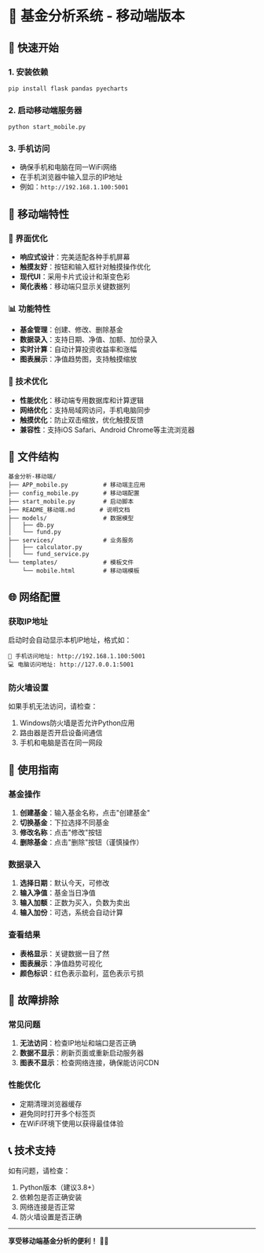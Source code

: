 # 📱 基金分析系统 - 移动端版本

## 🚀 快速开始

### 1. 安装依赖
```bash
pip install flask pandas pyecharts
```

### 2. 启动移动端服务器
```bash
python start_mobile.py
```

### 3. 手机访问
- 确保手机和电脑在同一WiFi网络
- 在手机浏览器中输入显示的IP地址
- 例如：`http://192.168.1.100:5001`

## 📱 移动端特性

### 🎨 界面优化
- **响应式设计**：完美适配各种手机屏幕
- **触摸友好**：按钮和输入框针对触摸操作优化
- **现代UI**：采用卡片式设计和渐变色彩
- **简化表格**：移动端只显示关键数据列

### 📊 功能特性
- **基金管理**：创建、修改、删除基金
- **数据录入**：支持日期、净值、加额、加份录入
- **实时计算**：自动计算投资收益率和涨幅
- **图表展示**：净值趋势图，支持触摸缩放

### 🔧 技术优化
- **性能优化**：移动端专用数据库和计算逻辑
- **网络优化**：支持局域网访问，手机电脑同步
- **触摸优化**：防止双击缩放，优化触摸反馈
- **兼容性**：支持iOS Safari、Android Chrome等主流浏览器

## 📁 文件结构

```
基金分析-移动端/
├── APP_mobile.py          # 移动端主应用
├── config_mobile.py       # 移动端配置
├── start_mobile.py        # 启动脚本
├── README_移动端.md       # 说明文档
├── models/                # 数据模型
│   ├── db.py
│   └── fund.py
├── services/              # 业务服务
│   ├── calculator.py
│   └── fund_service.py
└── templates/             # 模板文件
    └── mobile.html        # 移动端模板
```

## 🌐 网络配置

### 获取IP地址
启动时会自动显示本机IP地址，格式如：
```
📱 手机访问地址: http://192.168.1.100:5001
💻 电脑访问地址: http://127.0.0.1:5001
```

### 防火墙设置
如果手机无法访问，请检查：
1. Windows防火墙是否允许Python应用
2. 路由器是否开启设备间通信
3. 手机和电脑是否在同一网段

## 📱 使用指南

### 基金操作
1. **创建基金**：输入基金名称，点击"创建基金"
2. **切换基金**：下拉选择不同基金
3. **修改名称**：点击"修改"按钮
4. **删除基金**：点击"删除"按钮（谨慎操作）

### 数据录入
1. **选择日期**：默认今天，可修改
2. **输入净值**：基金当日净值
3. **输入加额**：正数为买入，负数为卖出
4. **输入加份**：可选，系统会自动计算

### 查看结果
- **表格显示**：关键数据一目了然
- **图表展示**：净值趋势可视化
- **颜色标识**：红色表示盈利，蓝色表示亏损

## 🔧 故障排除

### 常见问题
1. **无法访问**：检查IP地址和端口是否正确
2. **数据不显示**：刷新页面或重新启动服务器
3. **图表不显示**：检查网络连接，确保能访问CDN

### 性能优化
- 定期清理浏览器缓存
- 避免同时打开多个标签页
- 在WiFi环境下使用以获得最佳体验

## 📞 技术支持

如有问题，请检查：
1. Python版本（建议3.8+）
2. 依赖包是否正确安装
3. 网络连接是否正常
4. 防火墙设置是否正确

---

**享受移动端基金分析的便利！** 📱✨
